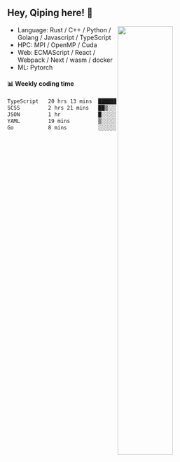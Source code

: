 

## Hey, Qiping here! :wave:

[<img align="right" width="50%" src="https://github-readme-stats.vercel.app/api?username=ppppqp&theme=dark&show_icons=true">](https://metrics.lecoq.io/ppppqp?template=classic)



-   Language: Rust / C++ / Python / Golang / Javascript / TypeScript
-   HPC: MPI / OpenMP / Cuda
-   Web: ECMAScript / React / Webpack / Next / wasm / docker
-   ML: Pytorch



#### :bar_chart: Weekly coding time

<!--START_SECTION:waka-->

```txt
TypeScript   20 hrs 13 mins  █████████████████████░░░░   83.49 %
SCSS         2 hrs 21 mins   ██▒░░░░░░░░░░░░░░░░░░░░░░   09.71 %
JSON         1 hr            █░░░░░░░░░░░░░░░░░░░░░░░░   04.18 %
YAML         19 mins         ▒░░░░░░░░░░░░░░░░░░░░░░░░   01.33 %
Go           8 mins          ░░░░░░░░░░░░░░░░░░░░░░░░░   00.59 %
```

<!--END_SECTION:waka-->
